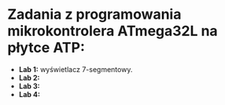 # Zadania z programowania mikrokontrolera ATmega32L na płytce ATP:
- **Lab 1:** wyświetlacz 7-segmentowy.
- **Lab 2:** 
- **Lab 3:** 
- **Lab 4:** 

